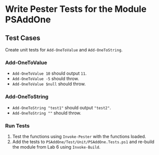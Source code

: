 # Write Pester Tests for the Module PSAddOne

## Test Cases
Create unit tests for `Add-OneToValue` and `Add-OneToString`.

### Add-OneToValue
- `Add-OneToValue 10` should output `11`.
- `Add-OneToValue -5` should throw.
- `Add-OneToValue $null` should throw.

### Add-OneToString
- `Add-OneToString "test1"` should output `"test2"`.
- `Add-OneToString ""` should throw.

### Run Tests
1. Test the functions using `Invoke-Pester` with the functions loaded.
2. Add the tests to `PSAddOne/Test/Unit/PSAddOne.Tests.ps1` and re-build the module from Lab 6 using `Invoke-Build`.
